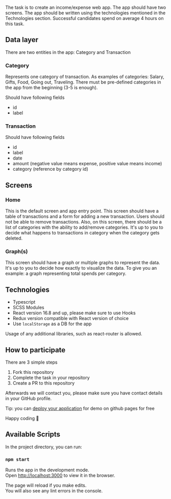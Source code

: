 The task is to create an income/expense web app. The app should have two screens. The app should be written using the technologies mentioned in the Technologies section.
Successful candidates spend on average 4 hours on this task.

## Data layer

There are two entities in the app: Category and Transaction

### Category

Represents one category of transaction. As examples of categories: Salary, Gifts, Food, Going out, Traveling. There must be pre-defined categories in the app from the beginning (3-5 is enough).

Should have following fields

- id
- label

### Transaction

Should have following fields

- id
- label
- date
- amount (negative value means expense, positive value means income)
- category (reference by category id)

## Screens

### Home

This is the default screen and app entry point. This screen should have a table of transactions and a form for adding a new transaction. Users should not be able to remove transactions. Also, on this screen, there should be a list of categories with the ability to add/remove categories. It's up to you to decide what happens to transactions in category when the category gets deleted.

### Graph(s)

This screen should have a graph or multiple graphs to represent the data. It's up to you to decide how exactly to visualize the data. To give you an example: a graph representing total spends per category.

## Technologies

- Typescript
- SCSS Modules
- React version 16.8 and up, please make sure to use Hooks
- Redux version compatible with React version of choice
- Use `localStorage` as a DB for the app

Usage of any additional libraries, such as react-router is allowed.

## How to participate

There are 3 simple steps

1. Fork this repository
2. Complete the task in your repository
3. Create a PR to this repository

Afterwards we will contact you, please make sure you have contact details in your GitHub profile.

Tip: you can [deploy your application](https://www.freecodecamp.org/news/deploy-a-react-app-to-github-pages/) for demo on github pages for free

Happy coding 🚀

## Available Scripts

In the project directory, you can run:

### `npm start`

Runs the app in the development mode.\
Open [http://localhost:3000](http://localhost:3000) to view it in the browser.

The page will reload if you make edits.\
You will also see any lint errors in the console.